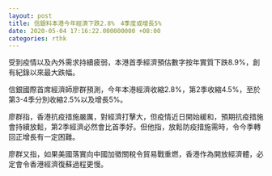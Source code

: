 ```yaml
---
layout: post
title: 信銀料本港今年經濟下跌2.8%　4季度或增長5%
date: 2020-05-04 17:16:22.000000000 +08:00
categories: rthk
---
```


受到疫情以及內外需求持續疲弱，本港首季經濟預估數字按年實質下跌8.9%，創有紀錄以來最大跌幅。

信銀國際首席經濟師廖群預測，今年本港經濟收縮2.8%，第2季收縮4.5%，至於第3-4季分別收縮2.5%以及增長5%。

廖群指，香港抗疫措施嚴厲，對經濟打擊大，但疫情近日開始緩和，預期抗疫措施會持續放鬆，第2季經濟必然會比首季好。但他指，放鬆防疫措施需時，令今季轉回正增長有一定困難。

廖群又指，如果美國落實向中國加徵關稅令貿易戰重燃，香港作為開放經濟體，必定會令香港經濟復蘇過程更慢。
